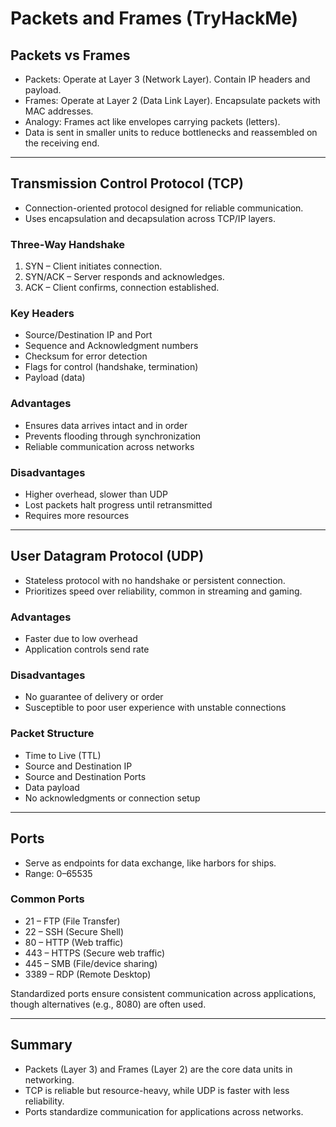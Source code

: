 ﻿# Packets and Frames (TryHackMe)

## Packets vs Frames
- Packets: Operate at Layer 3 (Network Layer). Contain IP headers and payload.
- Frames: Operate at Layer 2 (Data Link Layer). Encapsulate packets with MAC addresses.
- Analogy: Frames act like envelopes carrying packets (letters).
- Data is sent in smaller units to reduce bottlenecks and reassembled on the receiving end.

---

## Transmission Control Protocol (TCP)
- Connection-oriented protocol designed for reliable communication.
- Uses encapsulation and decapsulation across TCP/IP layers.

### Three-Way Handshake
1. SYN – Client initiates connection.
2. SYN/ACK – Server responds and acknowledges.
3. ACK – Client confirms, connection established.

### Key Headers
- Source/Destination IP and Port
- Sequence and Acknowledgment numbers
- Checksum for error detection
- Flags for control (handshake, termination)
- Payload (data)

### Advantages
- Ensures data arrives intact and in order
- Prevents flooding through synchronization
- Reliable communication across networks

### Disadvantages
- Higher overhead, slower than UDP
- Lost packets halt progress until retransmitted
- Requires more resources

---

## User Datagram Protocol (UDP)
- Stateless protocol with no handshake or persistent connection.
- Prioritizes speed over reliability, common in streaming and gaming.

### Advantages
- Faster due to low overhead
- Application controls send rate

### Disadvantages
- No guarantee of delivery or order
- Susceptible to poor user experience with unstable connections

### Packet Structure
- Time to Live (TTL)
- Source and Destination IP
- Source and Destination Ports
- Data payload
- No acknowledgments or connection setup

---

## Ports
- Serve as endpoints for data exchange, like harbors for ships.
- Range: 0–65535

### Common Ports
- 21 – FTP (File Transfer)
- 22 – SSH (Secure Shell)
- 80 – HTTP (Web traffic)
- 443 – HTTPS (Secure web traffic)
- 445 – SMB (File/device sharing)
- 3389 – RDP (Remote Desktop)

Standardized ports ensure consistent communication across applications, though alternatives (e.g., 8080) are often used.

---

## Summary
- Packets (Layer 3) and Frames (Layer 2) are the core data units in networking.
- TCP is reliable but resource-heavy, while UDP is faster with less reliability.
- Ports standardize communication for applications across networks.
